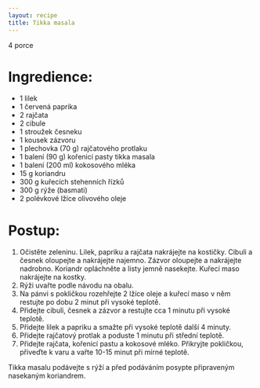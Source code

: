 ```yaml
---
layout: recipe
title: Tikka masala
---
```

4 porce


# Ingredience:  
- 1 lilek  
- 1 červená paprika  
- 2 rajčata  
- 2 cibule  
- 1 stroužek česneku  
- 1 kousek zázvoru  
- 1 plechovka (70 g) rajčatového protlaku  
- 1 balení (90 g) kořenicí pasty tikka masala  
- 1 balení (200 ml) kokosového mléka  
- 15 g koriandru  
- 300 g kuřecích stehenních řízků  
- 300 g rýže (basmati)  
- 2 polévkové lžíce olivového oleje  


# Postup:  
1. Očistěte zeleninu. Lilek, papriku a rajčata nakrájejte na kostičky. Cibuli a česnek oloupejte a nakrájejte najemno. Zázvor oloupejte a nakrájejte nadrobno. Koriandr opláchněte a listy jemně nasekejte. Kuřecí maso nakrájejte na kostky.  
2. Rýži uvařte podle návodu na obalu.  
3. Na pánvi s pokličkou rozehřejte 2 lžíce oleje a kuřecí maso v něm restujte po dobu 2 minut při vysoké teplotě.  
4. Přidejte cibuli, česnek a zázvor a restujte cca 1 minutu při vysoké teplotě.  
5. Přidejte lilek a papriku a smažte při vysoké teplotě další 4 minuty.  
6. Přidejte rajčatový protlak a poduste 1 minutu při střední teplotě.  
7. Přidejte rajčata, kořenicí pastu a kokosové mléko. Přikryjte pokličkou, přiveďte k varu a vařte 10-15 minut při mírné teplotě.  

Tikka masalu podávejte s rýží a před podáváním posypte připraveným nasekaným koriandrem.  

